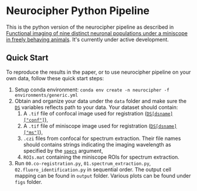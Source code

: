 # Neurocipher Python Pipeline

This is the python version of the neurocipher pipeline as described in [Functional imaging of nine distinct neuronal populations under a miniscope in freely behaving animals](https://www.biorxiv.org/content/10.1101/2023.12.13.571122v1).
It's currently under active development.

## Quick Start

To reproduce the results in the paper, or to use neurocipher pipeline on your own data, follow these quick start steps:

1. Setup conda environment: `conda env create -n neurocipher -f environments/generic.yml`
2. Obtain and organize your data under the `data` folder and make sure the [`DS`](https://github.com/Neurocipher/PythonPipeline/blob/b9491efe702e68f7ab4c6ab6154411fd64348239/00.co-registration.py#L13) variables reflects path to your data.
   Your dataset should contain:
   1. A `.tif` file of confocal image used for registration ([`DS[dsname]["conf"]`](https://github.com/Neurocipher/PythonPipeline/blob/b9491efe702e68f7ab4c6ab6154411fd64348239/00.co-registration.py#L15)),
   2. A `.tif` file of miniscope image used for registration ([`DS[dsname]["ms"]`](https://github.com/Neurocipher/PythonPipeline/blob/b9491efe702e68f7ab4c6ab6154411fd64348239/00.co-registration.py#L16)),
   3. `.czi` files from confocal for spectrum extraction. Their file names should contains strings indicating the imaging wavelength as specified by the [`specs`](https://github.com/Neurocipher/PythonPipeline/blob/b9491efe702e68f7ab4c6ab6154411fd64348239/routine/io.py#L57) argument,
   4. `ROIs.mat` containing the miniscope ROIs for spectrum extraction.
3. Run `00.co-registration.py`, `01.spectrum_extraction.py`, `02.fluoro_identification.py` in sequential order. The output cell mapping can be found in `output` folder. Various plots can be found under `figs` folder.
